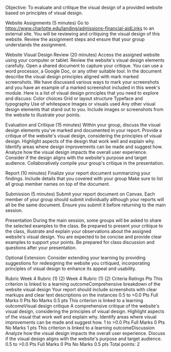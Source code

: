 Objective:
To evaluate and critique the visual design of a provided website based on principles of visual design.

 

Website Assignments (5 minutes)
Go to https://www.charlotte.edu/landing/admissions-financial-aidLinks to an external site. 
You will be reviewing and critiquing the visual design of this website.
Review the assignment steps and ensure that your group understands the assignment.
 

Website Visual Design Review (20 minutes)
Access the assigned website using your computer or tablet.
Review the website's visual design elements carefully.
Open a shared document to capture your critique. You can use a word processor, a Google Doc, or any other suitable tool.
In the document describe the visual design principles aligned with mark marked screenshots. We have discussed various ways to mark your screenshots and you have an example of a marked screenshot included in this week's module. Here is a list of visual design principles that you need to explore and discuss: 
Color choices
Grid or layout structure
Typeface and typography
Use of whitespace
Images or visuals used
Any other visual design elements that stand out to you.
Include images or screenshots from the website to illustrate your points.
 

Evaluation and Critique (15 minutes)
Within your group, discuss the visual design elements you've marked and documented in your report.
Provide a critique of the website's visual design, considering the principles of visual design.
Highlight aspects of the design that work well and explain why.
Identify areas where design improvements can be made and suggest how.
Analyze how the visual design impacts the overall user experience.
Consider if the design aligns with the website's purpose and target audience.
Collaboratively compile your group's critique in the presentation.
 

Report (10 minutes)
Finalize your report document summarizing your findings. 
Include details that you covered with your group
Make sure to list all group member names on top of the document.
 

 Submission (5 minutes)
Submit your report document on Canvas. Each member of your group should submit individually although your reports will all be the same document.
Ensure you submit it before returning to the main session.
 

Presentation
During the main session, some groups will be asked to share the selected examples to the class.
Be prepared to present your critique to the class, illustrate and explain your observations about the assigned website's visual design. You are expected to be concise and provide clear examples to support your points.
Be prepared for class discussion and questions after your presentation.
 

Optional Extension:
Consider extending your learning by providing suggestions for redesigning the website you critiqued, incorporating principles of visual design to enhance its appeal and usability.

 

 

Rubric
Week 4 Rubric (1) (2)
Week 4 Rubric (1) (2)
Criteria	Ratings	Pts
This criterion is linked to a learning outcomeComprehensive breakdown of the website visual design
Your report should include screenshots with clear markups and clear text descriptions on the instances
0.5 to >0.0 Pts
Full Marks
0 Pts
No Marks
0.5 pts
This criterion is linked to a learning outcomeVisual design critique
A comprehensive critique of the website's visual design, considering the principles of visual design. Highlight aspects of the visual that work well and explain why.
Identify areas where visual improvements can be made and suggest how.
1 to >0.0 Pts
Full Marks
0 Pts
No Marks
1 pts
This criterion is linked to a learning outcomeDiscussion
Analyze how the visual design impacts the overall user experience.
Discuss if the visual design aligns with the website's purpose and target audience.
0.5 to >0.0 Pts
Full Marks
0 Pts
No Marks
0.5 pts
Total points: 2
